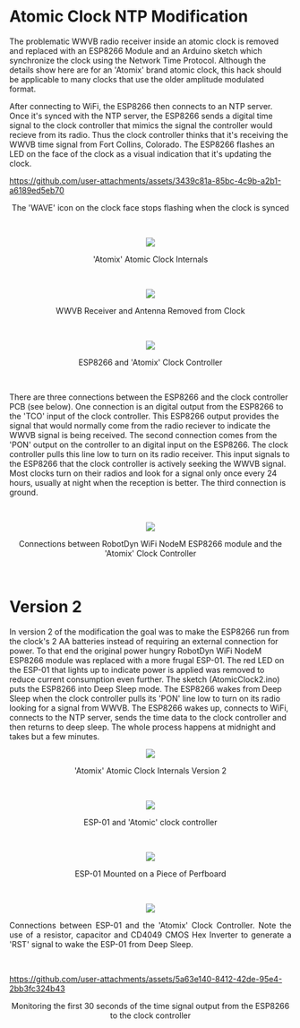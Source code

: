 # Atomic Clock NTP Modification
The problematic WWVB radio receiver inside an atomic clock is removed and replaced with an ESP8266 Module and an Arduino sketch which synchronize the clock using the Network Time Protocol. Although the details show here are for an 'Atomix' brand atomic clock, this hack should be applicable to many clocks that use the older amplitude modulated format.

After connecting to WiFi, the ESP8266 then connects to an NTP server. Once it's synced with the NTP server, the ESP8266 sends a digital time signal to the clock controller that mimics the signal the controller would recieve from its radio. Thus the clock controller thinks that it's receiving the WWVB time signal from Fort Collins, Colorado. The ESP8266 flashes an LED on the face of the clock as a visual indication that it's updating the clock.


https://github.com/user-attachments/assets/3439c81a-85bc-4c9b-a2b1-a6189ed5eb70
<p align="center">The 'WAVE' icon on the clock face stops flashing when the clock is synced</p><br>

<p align="center"><img src="/images/Atomic Clock 1.JPG"/>
<p align="center">'Atomix' Atomic Clock Internals</p><br>

<p align="center"><img src="/images/Atomic Clock 5.JPEG"/>
<p align="center">WWVB Receiver and Antenna Removed from Clock</p><br>

<p align="center"><img src="/images/Atomic Clock 2.JPG"/>
<p align="center">ESP8266 and 'Atomix' Clock Controller</p><br>

There are three connections between the ESP8266 and the clock controller PCB (see below). One connection is an digital output from the ESP8266 to the 'TCO' input of the clock controller. This ESP8266 output provides the signal that would normally come from the radio reciever to indicate the WWVB signal is being received. The second connection comes from the 'PON' output on the controller to an digital input on the ESP8266. The clock controller pulls this line low to turn on its radio receiver. This input signals to the ESP8266 that the clock controller is actively seeking the WWVB signal. Most clocks turn on their radios and look for a signal only once every 24 hours, usually at night when the reception is better. The third connection is ground.<br>

<br><p align="center"><img src="/images/Atomic Clock NTP Modification.png"/>
<p align="center">Connections between RobotDyn WiFi NodeM ESP8266 module and the 'Atomix' Clock Controller</p><br>

# Version 2

In version 2 of the modification the goal was to make the ESP8266 run from the clock's 2 AA batteries instead of requiring an external connection for power. To that end the original power hungry RobotDyn WiFi NodeM ESP8266 module was replaced with a more frugal ESP-01. The red LED on the ESP-01 that lights up to indicate power is applied was removed to reduce current consumption even further. The sketch (AtomicClock2.ino) puts the ESP8266 into Deep Sleep mode. The ESP8266 wakes from Deep Sleep when the clock controller pulls its 'PON' line low to turn on its radio looking for a signal from WWVB. The ESP8266 wakes up, connects to WiFi, connects to the NTP server, sends the time data to the clock controller and then returns to deep sleep. The whole process happens at midnight and takes but a few minutes.

<p align="center"><img src="/images/Atomic Clock 6.JPG"/>
<p align="center">'Atomix' Atomic Clock Internals Version 2</p><br>

<p align="center"><img src="/images/Atomic Clock 7.JPG"/>
<p align="center">ESP-01 and 'Atomic' clock controller</p><br>

<p align="center"><img src="/images/Atomic Clock 8.JPG"/>
<p align="center">ESP-01 Mounted on a Piece of Perfboard</p><br>

<p align="center"><img src="/images/Atomic Clock NTP Modification V2.0.png"/>
<p style="text-align:justify;">Connections between ESP-01 and the 'Atomix' Clock Controller. Note the use of a resistor, capacitor and CD4049 CMOS Hex Inverter to generate a 'RST' signal to wake the ESP-01 from Deep Sleep.</p><br>

https://github.com/user-attachments/assets/5a63e140-8412-42de-95e4-2bb3fc324b43
<p align="center">Monitoring the first 30 seconds of the time signal output from the ESP8266 to the clock controller</p><br>



